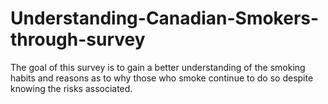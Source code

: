 # Understanding-Canadian-Smokers-through-survey
The goal of this survey is to gain a better understanding of the smoking habits and reasons as to why those who smoke continue to do so despite knowing the risks associated.
